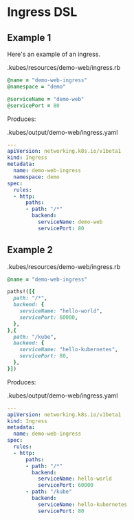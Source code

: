 # Ingress DSL

## Example 1

Here's an example of an ingress.

.kubes/resources/demo-web/ingress.rb

```ruby
@name = "demo-web-ingress"
@namespace = "demo"

@serviceName = "demo-web"
@servicePort = 80
```

Produces:

.kubes/output/demo-web/ingress.yaml

```yaml
---
apiVersion: networking.k8s.io/v1beta1
kind: Ingress
metadata:
  name: demo-web-ingress
  namespace: demo
spec:
  rules:
  - http:
      paths:
      - path: "/*"
        backend:
          serviceName: demo-web
          servicePort: 80
```

## Example 2

.kubes/resources/demo-web/ingress.rb

```ruby
@name = "demo-web-ingress"

paths!([{
  path: "/*",
  backend: {
    serviceName: "hello-world",
    servicePort: 60000,
  },
},{
  path: "/kube",
  backend: {
    serviceName: "hello-kubernetes",
    servicePort: 80,
  },
}])
```

Produces:

.kubes/output/demo-web/ingress.yaml

```yaml
---
apiVersion: networking.k8s.io/v1beta1
kind: Ingress
metadata:
  name: demo-web-ingress
spec:
  rules:
  - http:
      paths:
      - path: "/*"
        backend:
          serviceName: hello-world
          servicePort: 60000
      - path: "/kube"
        backend:
          serviceName: hello-kubernetes
          servicePort: 80
```
